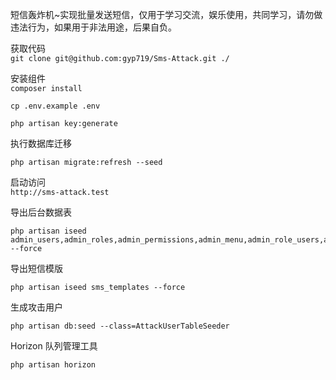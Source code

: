 短信轰炸机~实现批量发送短信，仅用于学习交流，娱乐使用，共同学习，请勿做违法行为，如果用于非法用途，后果自负。

获取代码  
`git clone git@github.com:gyp719/Sms-Attack.git ./`

安装组件  
`composer install`

`cp .env.example .env`

`php artisan key:generate`

执行数据库迁移

`php artisan migrate:refresh --seed`

启动访问  
`http://sms-attack.test`

导出后台数据表
```
php artisan iseed admin_users,admin_roles,admin_permissions,admin_menu,admin_role_users,admin_role_permissions,admin_role_menu,admin_permission_menu,admin_settings,admin_extensions,admin_extension_histories --force
```

导出短信模版
```
php artisan iseed sms_templates --force
```

生成攻击用户
```
php artisan db:seed --class=AttackUserTableSeeder
```

Horizon 队列管理工具
```
php artisan horizon
```
